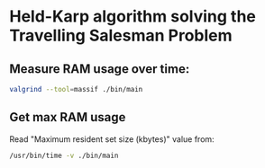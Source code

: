 # Held-Karp algorithm solving the Travelling Salesman Problem

## Measure RAM usage over time:

```bash
valgrind --tool=massif ./bin/main
```

## Get max RAM usage

Read "Maximum resident set size (kbytes)" value from:

```bash
/usr/bin/time -v ./bin/main
```
